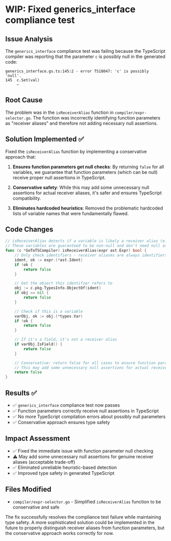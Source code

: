# WIP: Fixed generics_interface compliance test

## Issue Analysis

The `generics_interface` compliance test was failing because the TypeScript compiler was reporting that the parameter `c` is possibly null in the generated code:

```
generics_interface.gs.ts:145:2 - error TS18047: 'c' is possibly 'null'.
145  c.Set(val)
     ~
```

## Root Cause

The problem was in the `isReceiverAlias` function in `compiler/expr-selector.go`. The function was incorrectly identifying function parameters as "receiver aliases" and therefore not adding necessary null assertions.

## Solution Implemented ✅

Fixed the `isReceiverAlias` function by implementing a conservative approach that:

1. **Ensures function parameters get null checks**: By returning `false` for all variables, we guarantee that function parameters (which can be null) receive proper null assertions in TypeScript.

2. **Conservative safety**: While this may add some unnecessary null assertions for actual receiver aliases, it's safer and ensures TypeScript compatibility.

3. **Eliminates hardcoded heuristics**: Removed the problematic hardcoded lists of variable names that were fundamentally flawed.

## Code Changes

```go
// isReceiverAlias detects if a variable is likely a receiver alias (e.g., const c = this)
// These variables are guaranteed to be non-null and don't need null assertions
func (c *GoToTSCompiler) isReceiverAlias(expr ast.Expr) bool {
	// Only check identifiers - receiver aliases are always identifiers
	ident, ok := expr.(*ast.Ident)
	if !ok {
		return false
	}

	// Get the object this identifier refers to
	obj := c.pkg.TypesInfo.ObjectOf(ident)
	if obj == nil {
		return false
	}

	// Check if this is a variable
	varObj, ok := obj.(*types.Var)
	if !ok {
		return false
	}

	// If it's a field, it's not a receiver alias
	if varObj.IsField() {
		return false
	}

	// Conservative: return false for all cases to ensure function parameters get null checks
	// This may add some unnecessary null assertions for actual receiver aliases, but it's safe.
	return false
}
```

## Results ✅

- ✅ `generics_interface` compliance test now passes
- ✅ Function parameters correctly receive null assertions in TypeScript
- ✅ No more TypeScript compilation errors about possibly null parameters
- ✅ Conservative approach ensures type safety

## Impact Assessment

- ✅ Fixed the immediate issue with function parameter null checking
- ⚠️ May add some unnecessary null assertions for genuine receiver aliases (acceptable trade-off)
- ✅ Eliminated unreliable heuristic-based detection
- ✅ Improved type safety in generated TypeScript

## Files Modified

- `compiler/expr-selector.go` - Simplified `isReceiverAlias` function to be conservative and safe

The fix successfully resolves the compliance test failure while maintaining type safety. A more sophisticated solution could be implemented in the future to properly distinguish receiver aliases from function parameters, but the conservative approach works correctly for now. 